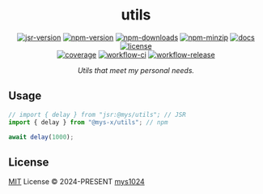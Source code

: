 <div align="center">

# utils

[![jsr-version](https://img.shields.io/jsr/v/@mys/utils?style=flat-square&color=%23f7df1e)](https://jsr.io/@mys/utils)
[![npm-version](https://img.shields.io/npm/v/@mys-x/utils?style=flat-square&color=%23cb3837)](https://www.npmjs.com/package/@mys-x/utils)
[![npm-downloads](https://img.shields.io/npm/dy/@mys-x/utils?&style=flat-square)](https://www.npmjs.com/package/@mys-x/utils)
[![npm-minzip](https://img.shields.io/bundlephobia/minzip/@mys-x/utils?style=flat-square&label=minzip)](https://bundlephobia.com/package/@mys-x/utils)
[![docs](https://img.shields.io/badge/docs-reference-blue?style=flat-square)](https://jsr.io/@mys/utils/doc?style=flat-square)
[![license](https://img.shields.io/github/license/mys1024/utils?&style=flat-square)](./LICENSE)<br/>
[![coverage](https://img.shields.io/codecov/c/github/mys1024/utils?style=flat-square)](https://app.codecov.io/gh/mys1024/utils)
[![workflow-ci](https://img.shields.io/github/actions/workflow/status/mys1024/utils/ci.yml?label=ci&style=flat-square)](https://github.com/mys1024/utils/actions/workflows/ci.yml)
[![workflow-release](https://img.shields.io/github/actions/workflow/status/mys1024/utils/release.yml?label=release&style=flat-square)](https://github.com/mys1024/utils/actions/workflows/release.yml)

_Utils that meet my personal needs._

</div>

## Usage

```typescript
// import { delay } from "jsr:@mys/utils"; // JSR
import { delay } from "@mys-x/utils"; // npm

await delay(1000);
```

## License

[MIT](./LICENSE) License &copy; 2024-PRESENT
[mys1024](https://github.com/mys1024)
